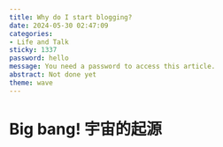 ```yaml
---
title: Why do I start blogging?
date: 2024-05-30 02:47:09
categories:
- Life and Talk
sticky: 1337
password: hello
message: You need a password to access this article.
abstract: Not done yet
theme: wave
---
```


# Big bang! 宇宙的起源